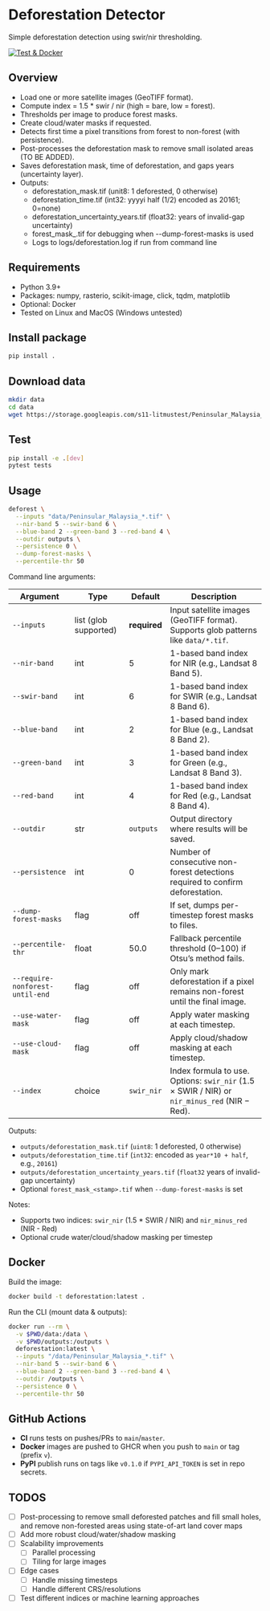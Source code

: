 # Deforestation Detector

Simple deforestation detection using swir/nir thresholding.

[![Test & Docker](https://github.com/YanCheng-go/litmus-test-yan/actions/workflows/ci-cd.yml/badge.svg)](https://github.com/YanCheng-go/litmus-test-yan/actions/workflows/ci-cd.yml)

## Overview
- Load one or more satellite images (GeoTIFF format).
- Compute index = 1.5 * swir / nir (high = bare, low = forest).
- Thresholds per image to produce forest masks.
- Create cloud/water masks if requested.
- Detects first time a pixel transitions from forest to non-forest (with persistence).
- Post-processes the deforestation mask to remove small isolated areas (TO BE ADDED).
- Saves deforestation mask, time of deforestation, and gaps years (uncertainty layer).
- Outputs:
    - deforestation_mask.tif (unit8: 1 deforested, 0 otherwise)
    - deforestation_time.tif (int32: yyyyi half (1/2) encoded as 20161; 0=none)
    - deforestation_uncertainty_years.tif (float32: years of invalid-gap uncertainty)
    - forest_mask_<stamp>.tif for debugging when --dump-forest-masks is used
    - Logs to logs/deforestation.log if run from command line

## Requirements
- Python 3.9+
- Packages: numpy, rasterio, scikit-image, click, tqdm, matplotlib
- Optional: Docker
- Tested on Linux and MacOS (Windows untested)

## Install package

```bash
pip install .
```

## Download data
```bash
mkdir data
cd data
wget https://storage.googleapis.com/s11-litmustest/Peninsular_Malaysia_{2016..2017}_{1..2}_Landsat8.tif
```

## Test
```bash
pip install -e .[dev]
pytest tests
```

## Usage

```bash
deforest \
  --inputs "data/Peninsular_Malaysia_*.tif" \
  --nir-band 5 --swir-band 6 \
  --blue-band 2 --green-band 3 --red-band 4 \
  --outdir outputs \
  --persistence 0 \
  --dump-forest-masks \
  --percentile-thr 50
```

Command line arguments:

| Argument                        | Type                  | Default      | Description                                                                                  |
| ------------------------------- | --------------------- | ------------ | -------------------------------------------------------------------------------------------- |
| `--inputs`                      | list (glob supported) | **required** | Input satellite images (GeoTIFF format). Supports glob patterns like `data/*.tif`.           |
| `--nir-band`                    | int                   | 5            | 1-based band index for NIR (e.g., Landsat 8 Band 5).                                         |
| `--swir-band`                   | int                   | 6            | 1-based band index for SWIR (e.g., Landsat 8 Band 6).                                        |
| `--blue-band`                   | int                   | 2            | 1-based band index for Blue (e.g., Landsat 8 Band 2).                                        |
| `--green-band`                  | int                   | 3            | 1-based band index for Green (e.g., Landsat 8 Band 3).                                       |
| `--red-band`                    | int                   | 4            | 1-based band index for Red (e.g., Landsat 8 Band 4).                                         |
| `--outdir`                      | str                   | `outputs`    | Output directory where results will be saved.                                                |
| `--persistence`                 | int                   | 0            | Number of consecutive non-forest detections required to confirm deforestation.               |
| `--dump-forest-masks`           | flag                  | off          | If set, dumps per-timestep forest masks to files.                                            |
| `--percentile-thr`              | float                 | 50.0         | Fallback percentile threshold (0–100) if Otsu’s method fails.                                |
| `--require-nonforest-until-end` | flag                  | off          | Only mark deforestation if a pixel remains non-forest until the final image.                 |
| `--use-water-mask`              | flag                  | off          | Apply water masking at each timestep.                                                        |
| `--use-cloud-mask`              | flag                  | off          | Apply cloud/shadow masking at each timestep.                                                 |
| `--index`                       | choice                | `swir_nir`   | Index formula to use. Options: `swir_nir` (1.5 × SWIR / NIR) or `nir_minus_red` (NIR − Red). |

Outputs:
- `outputs/deforestation_mask.tif` (`uint8`: 1 deforested, 0 otherwise)
- `outputs/deforestation_time.tif` (`int32`: encoded as `year*10 + half`, e.g., `20161`)
- `outputs/deforestation_uncertainty_years.tif` (`float32` years of invalid-gap uncertainty)
- Optional `forest_mask_<stamp>.tif` when `--dump-forest-masks` is set

Notes:
- Supports two indices: `swir_nir` (1.5 * SWIR / NIR) and `nir_minus_red` (NIR - Red)
- Optional crude water/cloud/shadow masking per timestep

## Docker

Build the image:

```bash
docker build -t deforestation:latest .
```

Run the CLI (mount data & outputs):

```bash
docker run --rm \
  -v $PWD/data:/data \
  -v $PWD/outputs:/outputs \
  deforestation:latest \
  --inputs "/data/Peninsular_Malaysia_*.tif" \
  --nir-band 5 --swir-band 6 \
  --blue-band 2 --green-band 3 --red-band 4 \
  --outdir /outputs \
  --persistence 0 \
  --percentile-thr 50
```

## GitHub Actions

- **CI** runs tests on pushes/PRs to `main`/`master`.
- **Docker** images are pushed to GHCR when you push to `main` or tag (prefix `v`).
- **PyPI** publish runs on tags like `v0.1.0` if `PYPI_API_TOKEN` is set in repo secrets.

## TODOS
- [ ] Post-processing to remove small deforested patches and fill small holes, and remove non-forested areas using state-of-art land cover maps
- [ ] Add more robust cloud/water/shadow masking
- [ ] Scalability improvements
  - [ ] Parallel processing
  - [ ] Tiling for large images
- [ ] Edge cases
  - [ ] Handle missing timesteps
  - [ ] Handle different CRS/resolutions
- [ ] Test different indices or machine learning approaches